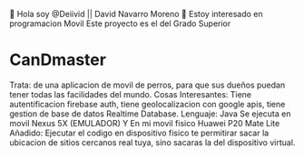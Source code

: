 
👋 Hola soy @Deiivid || David Navarro Moreno
👀 Estoy interesado en programacion Movil
Este proyecto es el del Grado Superior
# CanDmaster
Trata: de una aplicacion de movil de perros, para que sus dueños puedan tener todas las facilidades del mundo.
Cosas Interesantes: Tiene autentificacion firebase auth,  tiene geolocalizacion con google apis, tiene gestion de base de datos Realtime Database.
Lenguaje: Java
Se ejecuta en movil Nexus 5X (EMULADOR) Y En mi movil fisico Huawei P20 Mate Lite
Añadido: Ejecutar el codigo en dispositivo fisico te permitirar sacar la ubicacion de sitios cercanos real tuya, sino sacaras la del dispositivo virtual.

